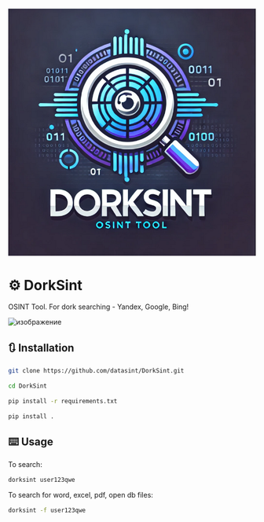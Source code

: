 ![Banner](Banner.png)


# ⚙️ DorkSint
OSINT Tool. For dork searching - Yandex, Google, Bing!

![изображение](https://github.com/user-attachments/assets/d69c4cde-8cae-42c9-bfbe-c3545707c80e)

## 🔃 Installation

```bash
git clone https://github.com/datasint/DorkSint.git
```

```bash
cd DorkSint
```

```bash
pip install -r requirements.txt
```

```bash
pip install .
```

## ⌨️ Usage

To search:
```bash
dorksint user123qwe
```

To search for word, excel, pdf, open db files:
```bash
dorksint -f user123qwe
```


